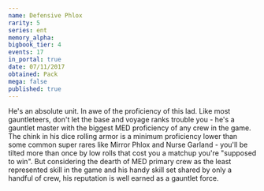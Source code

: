 ```yaml
---
name: Defensive Phlox
rarity: 5
series: ent
memory_alpha:
bigbook_tier: 4
events: 17
in_portal: true
date: 07/11/2017
obtained: Pack
mega: false
published: true
---
```


He's an absolute unit. In awe of the proficiency of this lad. Like most gauntleteers, don't let the base and voyage ranks trouble you - he's a gauntlet master with the biggest MED proficiency of any crew in the game. The chink in his dice rolling armor is a minimum proficiency lower than some common super rares like Mirror Phlox and Nurse Garland - you'll be tilted more than once by low rolls that cost you a matchup you're "supposed to win". But considering the dearth of MED primary crew as the least represented skill in the game and his handy skill set shared by only a handful of crew, his reputation is well earned as a gauntlet force.
